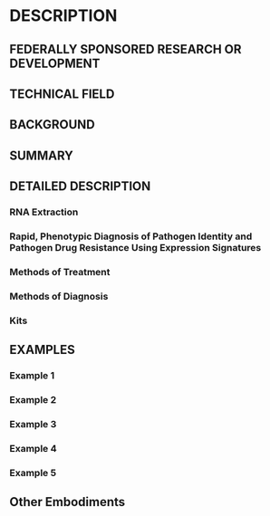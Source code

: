 # DESCRIPTION

## FEDERALLY SPONSORED RESEARCH OR DEVELOPMENT

## TECHNICAL FIELD

## BACKGROUND

## SUMMARY

## DETAILED DESCRIPTION

### RNA Extraction

### Rapid, Phenotypic Diagnosis of Pathogen Identity and Pathogen Drug Resistance Using Expression Signatures

### Methods of Treatment

### Methods of Diagnosis

### Kits

## EXAMPLES

### Example 1

### Example 2

### Example 3

### Example 4

### Example 5

## Other Embodiments

